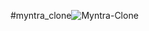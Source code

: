 #myntra_clone![Myntra-Clone](https://github.com/user-attachments/assets/bf32e467-569a-4c40-b1c2-43f954996de3)


